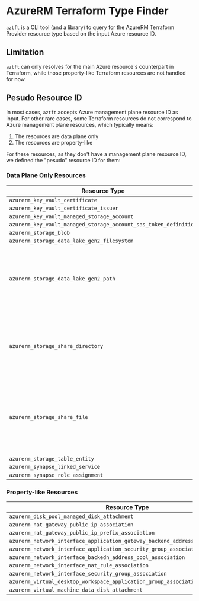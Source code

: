# AzureRM Terraform Type Finder

`aztft` is a CLI tool (and a library) to query for the AzureRM Terraform Provider resource type based on the input Azure resource ID.

## Limitation

`aztft` can only resolves for the main Azure resource's counterpart in Terraform, while those property-like Terraform resources are not handled for now.

## Pesudo Resource ID

In most cases, `aztft` accepts Azure management plane resource ID as input. For other rare cases, some Terraform resources do not correspond to Azure management plane resources, which typically means:

1. The resources are data plane only
2. The resources are property-like

For these resources, as they don't have a management plane resource ID, we defined the "pesudo" resource ID for them:

### Data Plane Only Resources

|Resource Type|Pesudo Resource ID|Comment|
|-|-|-|
|`azurerm_key_vault_certificate`                                  | `/subscriptions/sub1/resourceGroups/rg1/providers/Microsoft.KeyVault/vaults/vault1/certificates/cert1`||
|`azurerm_key_vault_certificate_issuer`                           | `/subscriptions/sub1/resourceGroups/rg1/providers/Microsoft.KeyVault/vaults/vault1/certificates/cert1/issuers/issuer1`||
|`azurerm_key_vault_managed_storage_account`                      | `/subscriptions/sub1/resourceGroups/rg1/providers/Microsoft.KeyVault/vaults/vault1/storage/storage1`||
|`azurerm_key_vault_managed_storage_account_sas_token_definition` | `/subscriptions/sub1/resourceGroups/rg1/providers/Microsoft.KeyVault/vaults/vault1/storage/storage1/sas/def1`||
|`azurerm_storage_blob`                                           | `/subscriptions/sub1/resourceGroups/rg1/providers/Microsoft.Storage/storageAccounts/account1/blobServices/default/containers/container1/blobs/blob1`||
|`azurerm_storage_data_lake_gen2_filesystem`                      | `/subscriptions/sub1/resourceGroups/rg1/providers/Microsoft.Storage/storageAccounts/account1/dfs/dfs1`||
|`azurerm_storage_data_lake_gen2_path`                            | `/subscriptions/sub1/resourceGroups/rg1/providers/Microsoft.Storage/storageAccounts/account1/dfs/dfs1/paths/path1`|For path that is more than one level, use `:` as separator. E.g. `path1` can be `dir1:dir2`|
|`azurerm_storage_share_directory`                                | `/subscriptions/sub1/resourceGroups/rg1/providers/Microsoft.Storage/storageAccounts/account1/fileServices/default/shares/share1/directories/path1`|For path that is more than one level, use `:` as separator. E.g. `path1` can be `dir1:dir2`|
|`azurerm_storage_share_file`                                     | `/subscriptions/sub1/resourceGroups/rg1/providers/Microsoft.Storage/storageAccounts/account1/fileServices/default/shares/share1/files/path1`|Note: For path that is more than one level, use `:` as separator. E.g. `path1` can be `dir1:file1`|
|`azurerm_storage_table_entity`                                   | `/subscriptions/sub1/resourceGroups/rg1/providers/Microsoft.Storage/storageAccounts/account1/tableServices/default/tables/table1/partitionKeys/pk1/rowkeys/rk1`||
|`azurerm_synapse_linked_service`                                | `/subscriptions/sub1/resourceGroups/rg1/providers/Microsoft.Synapse/workspaces/ws1/linkedServices/service1`||
|`azurerm_synapse_role_assignment`                                | `/subscriptions/sub1/resourceGroups/rg1/providers/Microsoft.Synapse/workspaces/ws1/roleAssignments/role1`||

### Property-like Resources

|Resource Type|Pesudo Resource ID|Comment|
|-|-|-|
|`azurerm_disk_pool_managed_disk_attachment`| `/subscriptions/sub1/resourceGroups/rg1/providers/Microsoft.StoragePool/diskPools/pool1/disks/disk1`||
|`azurerm_nat_gateway_public_ip_association`| `/subscriptions/sub1/resourceGroups/rg1/providers/Microsoft.Network/natGateways/gw1/publicIPAddresses/pip1`||
|`azurerm_nat_gateway_public_ip_prefix_association`| `/subscriptions/sub1/resourceGroups/rg1/providers/Microsoft.Network/natGateways/gw1/publicIPPrefixes/prefix1`||
|`azurerm_network_interface_application_gateway_backend_address_pool_association`| `/subscriptions/sub1/resourceGroups/rg1/providers/Microsoft.Network/networkInterfaces/nic1/ipConfigurations/cfg1/applicationGateways/gw1/backendAddressPools/pool1`||
|`azurerm_network_interface_application_security_group_association`| `/subscriptions/sub1/resourceGroups/rg1/providers/Microsoft.Network/networkInterfaces/nic1/ipConfigurations/cfg1/applicationSecurityGroups/group1`||
|`azurerm_network_interface_backedn_address_pool_association`| `/subscriptions/sub1/resourceGroups/rg1/providers/Microsoft.Network/networkInterfaces/nic1/ipConfigurations/cfg1/loadBalancers/lb1/backendAddressPools/pool1`||
|`azurerm_network_interface_nat_rule_association`| `/subscriptions/sub1/resourceGroups/rg1/providers/Microsoft.Network/networkInterfaces/nic1/ipConfigurations/cfg1/loadBalancers/lb1/inboundNatRules/rule1`||
|`azurerm_network_interface_security_group_association`| `/subscriptions/sub1/resourceGroups/rg1/providers/Microsoft.Network/networkInterfaces/nic1/networkSecurityGruops/group1`||
|`azurerm_virtual_desktop_workspace_application_group_association`| `/subscriptions/sub1/resourceGroups/rg1/providers/Microsoft.DesktopVirtualization/workspaces/wsp1/applicationGroups/group1`||
|`azurerm_virtual_machine_data_disk_attachment`| `/subscriptions/sub1/resourceGroups/rg1/providers/Microsoft.Compute/virtualMachines/vm1/dataDisks/disk1`||
